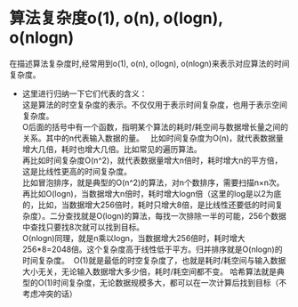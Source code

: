 # 算法复杂度o(1), o(n), o(logn), o(nlogn)
在描述算法复杂度时,经常用到o(1), o(n), o(logn), o(nlogn)来表示对应算法的时间复杂度。  
* 这里进行归纳一下它们代表的含义：  
这是算法的时空复杂度的表示。不仅仅用于表示时间复杂度，也用于表示空间复杂度。   
O后面的括号中有一个函数，指明某个算法的耗时/耗空间与数据增长量之间的关系。其中的n代表输入数据的量。   
比如时间复杂度为O(n)，就代表数据量增大几倍，耗时也增大几倍。比如常见的遍历算法。  
再比如时间复杂度O(n^2)，就代表数据量增大n倍时，耗时增大n的平方倍，这是比线性更高的时间复杂度。  
比如冒泡排序，就是典型的O(n^2)的算法，对n个数排序，需要扫描n×n次。 
再比如O(logn)，当数据增大n倍时，耗时增大logn倍（这里的log是以2为底的，比如，当数据增大256倍时，耗时只增大8倍，是比线性还要低的时间复杂度）。二分查找就是O(logn)的算法，每找一次排除一半的可能，256个数据中查找只要找8次就可以找到目标。  
O(nlogn)同理，就是n乘以logn，当数据增大256倍时，耗时增大256*8=2048倍。这个复杂度高于线性低于平方。归并排序就是O(nlogn)的时间复杂度。 
O(1)就是最低的时空复杂度了，也就是耗时/耗空间与输入数据大小无关，无论输入数据增大多少倍，耗时/耗空间都不变。 哈希算法就是典型的O(1)时间复杂度，无论数据规模多大，都可以在一次计算后找到目标（不考虑冲突的话）
